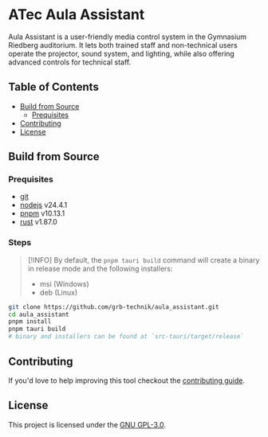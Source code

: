 # ATec Aula Assistant

Aula Assistant is a user-friendly media control system in the Gymnasium Riedberg auditorium.
It lets both trained staff and non-technical users operate the projector, sound system, and lighting,
while also offering advanced controls for technical staff.

## Table of Contents

- [Build from Source](#build-from-source)
    - [Prequisites](#prequisites)
- [Contributing](#contributing)
- [License](#license)

## Build from Source

### Prequisites

- [git](https://git-scm.com/downloads)
- [nodejs](https://nodejs.org/en/download) v24.4.1
- [pnpm](https://pnpm.io/installation) v10.13.1
- [rust](https://www.rust-lang.org/tools/install) v1.87.0

### Steps

>[!INFO]
>By default, the `pnpm tauri build` command will create a binary in release mode and the following installers:
>- msi (Windows)
>- deb (Linux)

```bash
git clone https://github.com/grb-technik/aula_assistant.git
cd aula_assistant
pnpm install
pnpm tauri build
# binary and installers can be found at `src-tauri/target/release`
```

## Contributing

If you'd love to help improving this tool checkout the [contributing guide](CONTRIBUTING.md).

## License

This project is licensed under the [GNU GPL-3.0](LICENSE.txt).
